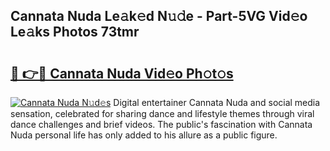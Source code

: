 ## Cannata Nuda Le𝚊k𝚎d N𝚞𝚍e - Part-5VG Vid𝚎o Le𝚊ks Photos 73tmr

# <h2><a href="http://fbftpel.evod.top/?m=Cannata+Nuda">🔗 👉🔴 Cannata Nuda Vid𝚎o Ph𝚘t𝚘s</a></h2>

[![Cannata Nuda N𝚞d𝚎s](https://i.imgur.com/8V9OHl7.gif)](http://fbftpel.evod.top/?m=Cannata+Nuda)
Digital entertainer Cannata Nuda and social media sensation, celebrated for sharing dance and lifestyle themes through viral dance challenges and brief videos. The public's fascination with Cannata Nuda personal life has only added to his allure as a public figure. 
